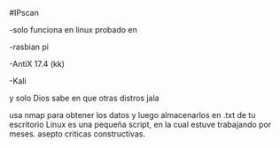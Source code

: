 #IPscan

-solo funciona en linux probado en



-rasbian pi

-AntiX 17.4 (kk)


-Kali 

y solo Dios sabe en que otras distros jala

usa nmap para obtener los datos y luego almacenarlos en .txt de tu escritorio Linux
es una pequeña script, en la cual estuve trabajando por meses. asepto criticas constructivas.


